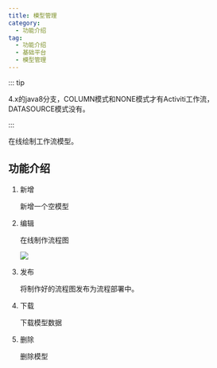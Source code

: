 ```yaml
---
title: 模型管理
category:
  - 功能介绍
tag:
  - 功能介绍
  - 基础平台
  - 模型管理
---
```


::: tip

4.x的java8分支，COLUMN模式和NONE模式才有Activiti工作流，DATASOURCE模式没有。

::: 

在线绘制工作流模型。



## 功能介绍

1. 新增

   新增一个空模型

2. 编辑

   在线制作流程图

   ![](/images/intro/基础平台_模型管理_编辑.png)

3. 发布

   将制作好的流程图发布为流程部署中。

4. 下载

   下载模型数据

5. 删除

   删除模型
